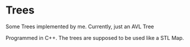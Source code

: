 Trees
=====

Some Trees implemented by me.
Currently, just an AVL Tree

Programmed in C++. The trees are supposed to be used like a STL Map.

